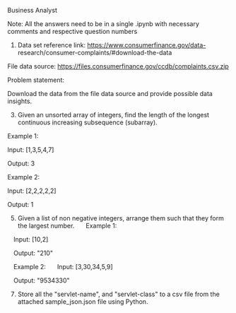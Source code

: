 Business Analyst

Note: All the answers need to be in a single .ipynb with necessary comments
and respective question numbers


1. Data set reference link: https://www.consumerfinance.gov/data-
research/consumer-complaints/#download-the-data

File data source: https://files.consumerfinance.gov/ccdb/complaints.csv.zip

Problem statement:

Download the data from the file data source and provide possible data insights.

3. Given an unsorted array of integers, find the length of the longest continuous
increasing subsequence (subarray).

Example 1:

Input: [1,3,5,4,7]

Output: 3 

Example 2:

Input: [2,2,2,2,2]

Output: 1

5. Given a list of non negative integers, arrange them such that they form the largest
number.
 
 Example 1:

 Input: [10,2]
 
 Output: &quot;210&quot;
 
 Example 2:
 
 Input: [3,30,34,5,9]
 
 Output: &quot;9534330&quot;

7. Store all the &quot;servlet-name&quot;, and &quot;servlet-class&quot; to a csv file from the attached
sample_json.json file using Python.

